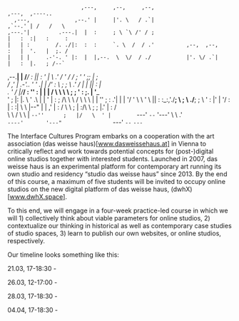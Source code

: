                                                                                                    
                                                                                                   
                           ,---,     ,--,     ,--,                                ,---,  ,----..   
      ,---,              ,--.' |     |'. \   / .`|                             ,`--.' | /   /   \  
    ,---.'|         .---.|  |  :     ; \ `\ /' / ;                             |   :  :|   :     : 
    |   | :        /. ./|:  :  :     `. \  /  / .'          ,--,  ,--,         :   |  '.   |  ;. / 
    |   | |     .-'-. ' |:  |  |,--.  \  \/  / ./           |'. \/ .`|         |   :  |.   ; /--`  
  ,--.__| |    /___/ \: ||  :  '   |   \  \.'  /            '  \/  / ;         '   '  ;;   | ;     
 /   ,'   | .-'.. '   ' .|  |   /' :    \  ;  ;              \  \.' /          |   |  ||   : |     
.   '  /  |/___/ \:     ''  :  | | |   / \  \  \              \  ;  ;          '   :  ;.   | '___  
'   ; |:  |.   \  ' .\   |  |  ' | :  ;  /\  \  \            / \  \  \         |   |  ''   ; : .'| 
|   | '/  ' \   \   ' \ ||  :  :_:,'./__;  \  ;  \         ./__;   ;  \        '   :  |'   | '/  : 
|   :    :|  \   \  |--" |  | ,'    |   : / \  \  ;        |   :/\  \ ;        ;   |.' |   :    /  
 \   \  /     \   \ |    `--''      ;   |/   \  ' |        `---'  `--`         '---'    \   \ .'   
  `----'       '---"                `---'     `--`                                       `---`     
                                                                                                   

The Interface Cultures Program embarks on a cooperation with the art association (das weisse haus)[www.dasweissehaus.at]
in Vienna to critically reflect and work towards potential concepts for (post-)digital online studios together with 
interested students. Launched in 2007, das weisse haus is an experimental platform for contemporary art running its own 
studio and residency “studio das weisse haus” since 2013. By the end of this course, a maximum of five students will be 
invited to occupy online studios on the new digital platform of das weisse haus, (dwhX)[www.dwhX.space]. 

To this end, we will engage in a four-week practice-led course in which we will 1) collectively think about viable 
parameters for online studios, 2) contextualize our thinking in historical as well as contemporary case studies of 
studio spaces, 3) learn to publish our own websites, or online studios, respectively.

Our timeline looks something like this:

21.03, 17-18:30 - <head>

26.03, 12-17:00 - <meta content="Excursion to Vienna" />

28.03, 17-18:30 - <body>

04.04, 17-18:30 - <style>

25.04, 17-18:30 - </HTML>

---

Currently you are looking at the main git repository on Github. 
You will find all course materials, tutorials and assignments here.
If you ever get stuck or have questions, feel free to open a [new issue](https://github.com/dwhxstudio/SS22-IC/issues).
And if you see a question there, that you can answer or contribute to, go ahead :) 

This vocabulary might be a bit strange for you now, but it will all make sense really soon.

To start your journey click on the folder named `Session 1`